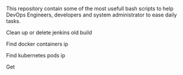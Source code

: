 This repository contain some of the most usefull bash scripts to help DevOps Engineers, developers and system administrator to ease daily tasks.

Clean up or delete jenkins old build

Find docker containers ip

Find kubernetes pods ip

Get 
